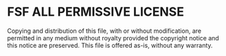# FSF ALL PERMISSIVE LICENSE

Copying and distribution of this file, with or without modification, are permitted in any medium
without royalty provided the copyright notice and this notice are preserved. This file is offered
as-is, without any warranty.
